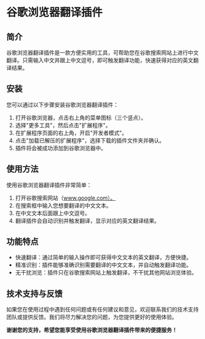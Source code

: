 # 谷歌浏览器翻译插件

## 简介

谷歌浏览器翻译插件是一款方便实用的工具，可帮助您在谷歌搜索网站上进行中文翻译。只需输入中文并跟上中文逗号，即可触发翻译功能，快速获得对应的英文翻译结果。

## 安装

您可以通过以下步骤安装谷歌浏览器翻译插件：

1. 打开谷歌浏览器，点击右上角的菜单图标（三个竖点）。
2. 选择"更多工具"，然后点击"扩展程序"。
3. 在扩展程序页面的右上角，开启"开发者模式"。
4. 点击"加载已解压的扩展程序"，选择下载的插件文件夹并确认。
5. 插件将会被成功添加到谷歌浏览器中。

## 使用方法

使用谷歌浏览器翻译插件非常简单：

1. 打开谷歌搜索网站（www.google.com）。
2. 在搜索框中输入您想要翻译的中文文本。
3. 在中文文本后面跟上中文逗号。
4. 翻译插件会自动识别并触发翻译，显示对应的英文翻译结果。

## 功能特点

- 快速翻译：通过简单的输入操作即可获得中文文本的英文翻译，方便快捷。
- 精准识别：插件能够准确识别需要翻译的中文文本，并自动触发翻译功能。
- 无干扰浏览：插件只在谷歌搜索网站上触发翻译，不干扰其他网站浏览体验。

## 技术支持与反馈

如果您在使用过程中遇到任何问题或有任何建议和意见，欢迎联系我们的技术支持团队或提供反馈。我们将尽力解决您的问题，为您提供更好的使用体验。

**谢谢您的支持，希望您能享受使用谷歌浏览器翻译插件带来的便捷服务！**